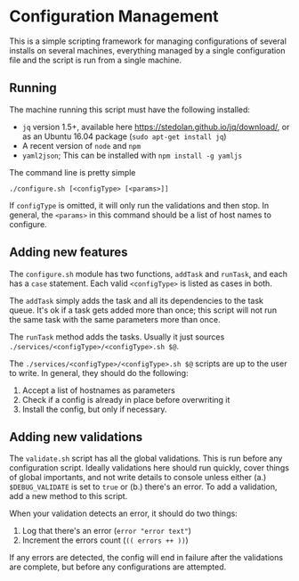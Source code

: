 # Configuration Management

This is a simple scripting framework for managing configurations of several
installs on several machines, everything managed by a single configuration
file and the script is run from a single machine.

## Running

The machine running this script must have the following installed:
* `jq` version 1.5+, available here https://stedolan.github.io/jq/download/, or as an Ubuntu 16.04 package (`sudo apt-get install jq`)
* A recent version of `node` and `npm`
* `yaml2json`; This can be installed with `npm install -g yamljs`

The command line is pretty simple

	./configure.sh [<configType> [<params>]]

If `configType` is omitted, it will only run the validations and then stop. In general, the `<params>` in this command should be a list of host names to configure.

## Adding new features

The `configure.sh` module has two functions, `addTask` and `runTask`, and each has a `case` statement. Each valid `<configType>` is listed as cases in both.

The `addTask` simply adds the task and all its dependencies to the task queue. It's ok if a task gets added more than once; this script will not run the same task with the same parameters more than once.

The `runTask` method adds the tasks. Usually it just sources `./services/<configType>/<configType>.sh $@`.

The `./services/<configType>/<configType>.sh $@` scripts are up to the user to write. In general, they should do the following:
1. Accept a list of hostnames as parameters
1. Check if a config is already in place before overwriting it
1. Install the config, but only if necessary.

## Adding new validations

The `validate.sh` script has all the global validations. This is run before any configuration script. Ideally validations here should run quickly, cover things of global importants, and not write details to console unless either (a.) `$DEBUG_VALIDATE` is set to `true` or (b.) there's an error. To add a validation, add a new method to this script.

When your validation detects an error, it should do two things:
1. Log that there's an error (`error "error text"`)
1. Increment the errors count (`(( errors ++ ))`)

If any errors are detected, the config will end in failure after the validations are complete, but before any configurations are attempted.



